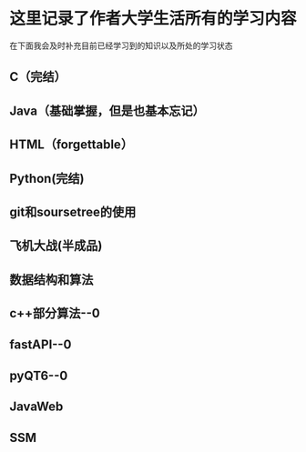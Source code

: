 # 这里记录了作者大学生活所有的学习内容

在下面我会及时补充目前已经学习到的知识以及所处的学习状态

## C（完结）

## Java（基础掌握，但是也基本忘记）

## HTML（forgettable）

## Python(完结)

## git和soursetree的使用

## 飞机大战(半成品)

## 数据结构和算法

## c++部分算法--0

## fastAPI--0

## pyQT6--0

## JavaWeb

## SSM

## 
